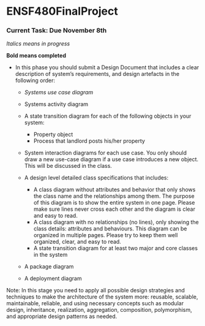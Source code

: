 # ENSF480FinalProject

### Current Task: Due November 8th

*Italics means in progress*

**Bold means completed**

* In this phase you should submit a Design Document that includes a clear description of system’s requirements,
and design artefacts in the following order:
    
    * *Systems use case diagram*
    * Systems activity diagram 
    * A state transition diagram for each of the following objects in your system:
        
        * Property object
        * Process that landlord posts his/her property
    
    * System interaction diagrams for each use case. You only should draw a new use-case diagram if a use
    case introduces a new object. This will be discussed in the class.
    * A design level detailed class specifications that includes:
    
        * A class diagram without attributes and behavior that only shows the class name and the
    relationships among them. The purpose of this diagram is to show the entire system in one page.
    Please make sure lines never cross each other and the diagram is clear and easy to read.
        * A class diagram with no relationships (no lines), only showing the class details: attributes and
behaviours. This diagram can be organized in multiple pages. Please try to keep them well
organized, clear, and easy to read.
        * A state transition diagram for at least two major and core classes in the system
    
    * A package diagram
    * A deployment diagram

Note: In this stage you need to apply all possible design strategies and techniques to make the architecture of
the system more: reusable, scalable, maintainable, reliable, and using necessary concepts such as modular
design, inheritance, realization, aggregation, composition, polymorphism, and appropriate design patterns as
needed. 